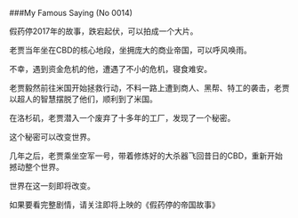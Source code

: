 ###My Famous Saying (No 0014)



假药停2017年的故事，跌宕起伏，可以拍成一个大片。

老贾当年坐在CBD的核心地段，坐拥庞大的商业帝国，可以呼风唤雨。

不幸，遇到资金危机的他，遭遇了不小的危机，寝食难安。

老贾毅然前往米国开始拯救行动，不料一路上遭到商人、黑帮、特工的袭击，老贾以超人的智慧摆脱了他们，顺利到了米国。

在洛杉矶，老贾潜入一个废弃了十多年的工厂，发现了一个秘密。

这个秘密可以改变世界。

几年之后，老贾乘坐空军一号，带着修炼好的大杀器飞回昔日的CBD，重新开始撼动整个世界。

世界在这一刻即将改变。

如果要看完整剧情，请关注即将上映的《假药停的帝国故事》